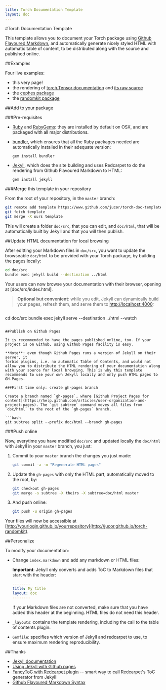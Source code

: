 ```yaml
---
title: Torch Documentation Template
layout: doc
---
```


#Torch Documentation Template

This template allows you to document your Torch package using [Github Flavoured Markdown](https://help.github.com/articles/github-flavored-markdown), and automatically generate nicely styled HTML with automatic table of content, to be distributed along with the source and published online.

##Examples

Four live examples:

* this very page!
* the rendering of [torch.Tensor documentation](tensor.md) and [its raw source](https://www.github.com/jucor/torch-template-doc/doc/src/tensor.md)
* the [cephes package](http://jucor.github.io/torch-cephes)
* the [randomkit package](http://jucor.github.io/torch-randomkit)

##Add to your package

###Pre-requisites

* [Ruby](https://www.ruby-lang.org/en/downloads/) and [RubyGems](http://rubygems.org/pages/download/): they are installed by default on OSX, and are packaged with all major distributions.
* [bundler](http://bundler.io/#getting-started), which ensures that all the Ruby packages needed are automatically installed in their adequate version:

    ```bash
    gem install bundler
    ```
* [Jekyll](http://jekyllrb.com/docs/installation/), which does the site building and uses Redcarpet to do the rendering from Github Flavoured Markdown to HTML:

    ```
    gem install jekyll
    ```

###Merge this template in your repository

From the root of your repository, in the `master` branch:

```bash
git remote add template https://www.github.com/jucor/torch-doc-template
git fetch template
git merge -X ours template
```

This will create a folder `doc/src`, that you can edit, and `doc/html`, that will be automatically built by Jekyll and that you will then publish.

##Update HTML documentation for local browsing

After editting your Markdown files in `doc/src`, you want to update the browseable `doc/html` to be provided with your Torch package, by building the pages locally:

```bash
cd doc/src
bundle exec jekyll build --destination ../html
```

Your users can now browse your documentation with their browser, opening at [doc/src/index.html].

> **Optional but convenient**: while you edit, Jekyll can dynamically build your pages, refresh them, and serve them to [http://localhost:4000](http://localhost:4000):

> ```bash
cd doc/src
bundle exec jekyll serve --destination ../html --watch
```

##Publish on Github Pages

It is recommended to have the pages published online, too. If your project is on Github, using Github Pages facility is easy.

**Note**: even though Github Pages runs a version of Jekyll on their server, it
forbid plugins, i.e. no automatic Table of Contents, and would not allow you to distribute the HTML rendering of your documentation along with your source for local browsing. This is why this template recommends to use your own Jekyll locally and only push HTML pages to GH-Pages.

###First time only: create gh-pages branch

Create a branch named `gh-pages`, where [Github Project Pages for content](https://help.github.com/articles/user-organization-and-project-pages). The `git subtree` command moves all files from `doc/html` to the root of the `gh-pages` branch.

```bash
git subtree split --prefix doc/html --branch gh-pages
```

###Push online

Now, everytime you have modified `doc/src` and updated locally the `doc/html` with Jekyll in your `master` branch, you just:

1. Commit to your `master` branch the changes you just made:

    ```bash
    git commit -a -m "Regenerate HTML pages"
    ```

2. Update the `gh-pages` with only the HTML part, automatically moved to the root, by:

    ```bash
    git checkout gh-pages
    git merge -s subtree -X theirs -X subtree=doc/html master
    ```
3. And push online:

    ```bash
    git push -u origin gh-pages
    ```

Your files will now be accessible at [http://yourlogin.github.io/yourrepository](http://jucor.github.io/torch-randomkit).

##Personalize

To modify your documentation:

* Change `index.markdown` and add any markdown or HTML files:
    
    **Important**: Jekyll only converts and adds ToC to Markdown files that start with the header:

    ```yaml
    --------
    title: My title
    layout: doc
    --------
    ```

    If your Markdown files are not converted, make sure that you have added this header at the beginning. HTML files do not need this header.
* `_layouts`: contains the template rendering, including the call to the table of contents plugin.
* `Gemfile`: specifies which version of Jekyll and redcarpet to use, to ensure maximum rendering reproducibility.

##Thanks

* [Jekyll documentation](http://jekyllrb.com/docs/home/)
* [Using Jekyll with Github pages](https://help.github.com/articles/using-jekyll-with-pages)
* [FancyToC with Redcarpet plugin](http://jekyll.alphavice.com/source/_plugins) -- smart way to call Redcarpet's ToC generator from Jekyll
* [Github Flavoured Markdown Syntax](https://help.github.com/articles/github-flavored-markdown)
